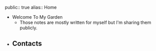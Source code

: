 public:: true
alias:: Home

- Welcome To My Garden
	- Those notes are mostly written for myself but I'm sharing them publicly.
- Contacts
	-